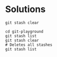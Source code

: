 # Solutions

```shell
git stash clear
```

```shell
cd git-playground
git stash list
git stash clear
# Deletes all stashes
git stash list
```
